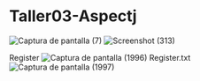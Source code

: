 # Taller03-Aspectj

![Captura de pantalla (7)](https://github.com/Nathscrespo/Taller03-Aspectj/assets/117329019/02e64524-4faa-49a8-ae10-403a15ddfc17)
![Screenshot (313)](https://github.com/Nathscrespo/Taller03-Aspectj/assets/117329019/f5ed0602-744d-4cfb-9a9a-5a02b187c26e)

Register
![Captura de pantalla (1996)](https://github.com/Nathscrespo/Taller03-Aspectj/assets/107369011/cfe9652a-48ba-4dfa-b80f-5fa2665a38f8)
Register.txt
![Captura de pantalla (1997)](https://github.com/Nathscrespo/Taller03-Aspectj/assets/107369011/351e5fba-eb97-4874-bdb8-85cf555c2d6a)
